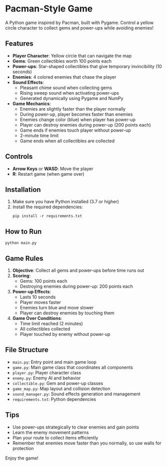 # Pacman-Style Game

A Python game inspired by Pacman, built with Pygame. Control a yellow circle character to collect gems and power-ups while avoiding enemies!

## Features

- **Player Character**: Yellow circle that can navigate the map
- **Gems**: Green collectibles worth 100 points each
- **Power-ups**: Star-shaped collectibles that give temporary invincibility (10 seconds)
- **Enemies**: 4 colored enemies that chase the player
- **Sound Effects**: 
  - Pleasant chime sound when collecting gems
  - Rising sweep sound when activating power-ups
  - Generated dynamically using Pygame and NumPy
- **Game Mechanics**:
  - Enemies are slightly faster than the player normally
  - During power-up, player becomes faster than enemies
  - Enemies change color (blue) when player has power-up
  - Player can destroy enemies during power-up (200 points each)
  - Game ends if enemies touch player without power-up
  - 2-minute time limit
  - Game ends when all collectibles are collected

## Controls

- **Arrow Keys** or **WASD**: Move the player
- **R**: Restart game (when game over)

## Installation

1. Make sure you have Python installed (3.7 or higher)
2. Install the required dependencies:
   ```
   pip install -r requirements.txt
   ```

## How to Run

```
python main.py
```

## Game Rules

1. **Objective**: Collect all gems and power-ups before time runs out
2. **Scoring**:
   - Gems: 100 points each
   - Destroying enemies during power-up: 200 points each
3. **Power-up Effects**:
   - Lasts 10 seconds
   - Player moves faster
   - Enemies turn blue and move slower
   - Player can destroy enemies by touching them
4. **Game Over Conditions**:
   - Time limit reached (2 minutes)
   - All collectibles collected
   - Player touched by enemy without power-up

## File Structure

- `main.py`: Entry point and main game loop
- `game.py`: Main game class that coordinates all components
- `player.py`: Player character class
- `enemy.py`: Enemy AI and behavior
- `collectible.py`: Gem and power-up classes
- `game_map.py`: Map layout and collision detection
- `sound_manager.py`: Sound effects generation and management
- `requirements.txt`: Python dependencies

## Tips

- Use power-ups strategically to clear enemies and gain points
- Learn the enemy movement patterns
- Plan your route to collect items efficiently
- Remember that enemies move faster than you normally, so use walls for protection

Enjoy the game!
